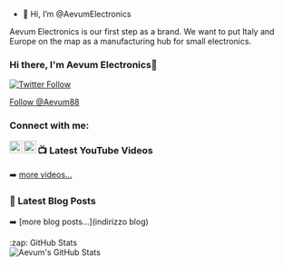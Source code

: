 - 👋 Hi, I’m @AevumElectronics

Aevum Electronics is our first step as a brand. 
We want to put Italy and Europe on the map
as a manufacturing hub for small electronics.

### Hi there, I'm Aevum Electronics👋 


[![Twitter Follow](https://img.shields.io/twitter/follow/codeSTACKr?color=1DA1F2&logo=twitter&style=for-the-badge)](https://twitter.com/intent/follow?original_referer=https%3A%2F%2Fgithub.com%2FcodeSTACKr&screen_name=codeSTACKr)

<a href="https://twitter.com/Aevum88?ref_src=twsrc%5Etfw" class="twitter-follow-button" data-show-count="false">Follow @Aevum88</a><script async src="https://platform.twitter.com/widgets.js" charset="utf-8"></script>

### Connect with me:


[<img align="left" alt="Aevum Electronics | YouTube" width="22px" src="https://cdn.jsdelivr.net/npm/simple-icons@v3/icons/youtube.svg" />][youtube]
[<img align="left" alt="Aevum Electronics | Twitter" width="22px" src="https://cdn.jsdelivr.net/npm/simple-icons@v3/icons/twitter.svg" />][twitter]





### 📺 Latest YouTube Videos

<!-- YOUTUBE:START -->
<!-- YOUTUBE:END -->

➡️ [more videos...](https://youtube.com/channel/UCYNVZHemGbQInCFgvvXBJDg/videos)


### 📕 Latest Blog Posts

<!-- BLOG-POST-LIST:START -->

<!-- BLOG-POST-LIST:END -->

➡️ [more blog posts...](indirizzo blog)


<summary>:zap: GitHub Stats</summary>

  <img align="left" alt="Aevum's GitHub Stats" src="https://github-readme-stats.AevumElectronics.vercel.app/api?username=AevumElectronics&show_icons=true&hide_border=true" />

[website]: indirizzo
[twitter]: https://twitter.com/Aevum88
[youtube]: https://youtube.com/channel/UCYNVZHemGbQInCFgvvXBJDg